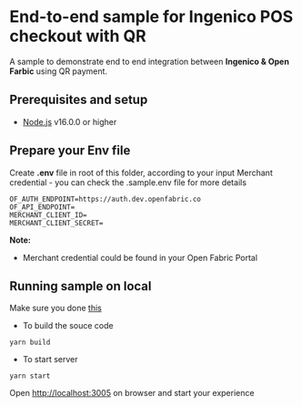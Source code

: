 # End-to-end sample for Ingenico POS checkout with QR

A sample to demonstrate end to end integration between ****Ingenico & Open Farbic**** using QR payment.

## Prerequisites and setup

* [Node.js](https://nodejs.org/en/) v16.0.0 or higher

## Prepare your Env file

Create **.env** file in root of this folder, according to your input Merchant credential - you can check the .sample.env file for more details

```shell
OF_AUTH_ENDPOINT=https://auth.dev.openfabric.co
OF_API_ENDPOINT=
MERCHANT_CLIENT_ID=
MERCHANT_CLIENT_SECRET=
```

**Note:**

* Merchant credential could be found in your Open Fabric Portal

## Running sample on local

Make sure you done [this](#prepare-your-env-file)

* To build the souce code
```shell
yarn build
```

* To start server

```shell
yarn start
```

Open <http://localhost:3005> on browser and start your experience

